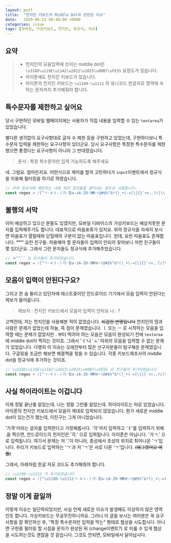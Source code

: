 ```yaml
---
layout: post
title:  "천지인 키보드의 Middle Dot과 관련된 이슈"
date:   2020-06-22 00:48:00 +0900
categories: issue
tags: [모바일, 가상키보드, 천지인, 정규식, 이슈]
---
```

## 요약
> * 천지인의 모음입력에 쓰이는 middle dot은 `\u318D\u119E\u11A2\u2022\u2025\u00B7\uFE55` 요정도가 있습니다.
> * 아이폰에도 천지인 키보드가 있습니다. 
> * 아이폰의 천지인 키보드는 `\u1100-\u1112` 의 유니코드 한글자모 영역에 속하는 문자까지 추가해줘야 합니다.

## 특수문자를 제한하고 싶어요
당시 구현하던 모바일 웹페이지에는 사용자가 직접 내용을 입력할 수 있는 `textarea`가 있었습니다.

별다른 생각없이 요구사항대로 글자 수 제한 등을 구현하고 있었는데, 구현하다보니 특수문자 입력을 제한하는 요구사항이 있더군요. 당시 요구사항은 특정한 특수문자를 제한했으면 좋겠다는 요구사항이 아니라 그 반대였습니다.

> 문서 : 특정 특수문자만 입력 가능하도록 해주세요

네. 그럼요. 얼마든지요.
어떤식으로 제어를 할까 고민하다가 `input`이벤트에서 정규식을 이용해 필터링을 하기로 하였습니다.

```js
// 아래 정규식에 해당하는 내용 외의 문자들을 걸러내는 용도로 사용합니다.
const regex = /[^ㄱ-ㅎㅏ-ㅣ가-힣a-zA-Z0-9₩~!@#$%^&*()_+\-=[\]{}`<>,.?/|\\'":;\s]/g
```

## 불행의 서막
이미 예상하고 있으신 분들도 있겠지만, 모바일 디바이스의 가상키보드는 예상치못한 문자를 입력해주기도 합니다. 대표적으로 따옴표류가 있지요. 위의 정규식을 자세히 보시면 따옴표가 열릴때와 닫힐때의 구분이 없는 따옴표입니다. 헌데, 요런 따옴표도 존재합니다. **“”‘’** 요런 친구들.
허용해야 할 문자들이 입력이 안되어 찾아보니 저런 친구들이 몇 있더군요. 그래서 그런 문자들도 정규식에 추가해주었습니다.

```js
// ￦“”‘’ 요 친구들이 추가되었습니다
const regex = /[^ㄱ-ㅎㅏ-ㅣ가-힣a-zA-Z0-9₩￦~!@#$%^&*()_+\-=[\]{}`<>,.?/|\\'"“”‘’:;\s]/g
```

## 모음이 입력이 안된다구요?
그리고 한 숨 돌리고 있던차에 테스트중이던 안드로이드 기기에서 모음 입력이 안된다는 제보가 들어옵니다.

> 제보자 : 천지인 키보드에서 모음이 입력이 안되요
> 나 : ?

고백컨데, 저는 천지인을 사용해본 적이 없었습니다. ~~비겁한 변명입니다~~ 천지인의 땅과 사람은 문제가 없었는데 하늘, 즉 점이 문제였습니다. ㅣ 또는 ㅡ 로 시작하는 모음을 입력할 때는 문제가 없었지만 . 부터 찍어야 하는 모음은 모음이 완성되기 전에 `textarea`에 middle dot이 찍히는 것이죠. 그래서 'ㅓ'나 'ㅗ' 따위의 모음을 입력할 수 없는 문제가 있었습니다. 
다행히 이 이슈는 오래전부터 많은 선구자분들이 탐구해온 문제였습니다. 구글링을 조금만 해보면 해결책을 찾을 수 있습니다. 각종 키보드제조사의 middle dot을 정규식에 추가하는 것이죠.

```js
// \u318D\u119E\u11A2\u2022\u2025\u00B7\uFE55 요 친구들이 추가되었습니다
const regex = /[^ㄱ-ㅎㅏ-ㅣ가-힣a-zA-Z0-9₩￦~!@#$%^&*()_+\-=[\]{}`<>,.?/|\\'"“”‘’:;\s\u318D\u119E\u11A2\u2022\u2025\u00B7\uFE55]/g
```

## 사실 하이라이트는 이겁니다
이제 정말 끝난줄 알았는데. 나는 정말 그런줄 알았는데. 하이라이트는 따로 있었습니다. 아이폰의 천지인 키보드에서 모음이 제대로 입력되지 않았습니다. 뭔가 새로운 middle dot이 있는건가 했는데, 이친구는 그게 아니었습니다.

'가격'이라는 글자를 입력한다고 가정해봅시다. '각'까지 입력하고 'ㅕ'를 입력하기 위해 .을 찍으면, 안드로이드의 천지인은 '각.' 으로 입력됩니다. 아이폰은 아닙니다. '가ㄱ.' 으로 입력됩니다. 여기서 문제는 저 '.'이 아니라, 종성에서 초성의 위치로 튀어나온 'ㄱ'입니다. 우리가 키보드로 입력하는 'ㄱ'과 저 'ㄱ'은 서로 다른 'ㄱ'입니다. ~~(왜그랬어요 애플)~~

그래서, 아래처럼 한글 자모 코드도 추가해줘야 합니다.

```js
// \u1100-\u1112 가 추가되었습니다
const regex = /[^\u1100-\u1112ㄱ-ㅎㅏ-ㅣ가-힣a-zA-Z0-9₩￦~!@#$%^&*()_+\-=[\]{}`<>,.?/|\\'"“”‘’:;\s\u318D\u119E\u11A2\u2022\u2025\u00B7\uFE55]/g
```

## 정말 이게 끝일까
이렇게 이슈는 일단락되었지만, 사실 언제 새로운 이슈가 발생해도 이상하지 않은 영역인듯 합니다. 가상키보드는 무궁무진하니까요. 
그러니 이 글을 보시는 여러분은 꼭 요구사항을 잘 확인하신 후, "특정 특수문자만 입력을 막는" 형태로 협상을 시도합시다. 아니면 구현중 필터링 할 시점을 문자가 완성된 뒤 (change이벤트?) 로 미룰 수 있게 협상을 시도하는것도 괜찮을 것 같습니다. 그것도 안되면, 모바일에서 달아납시다.